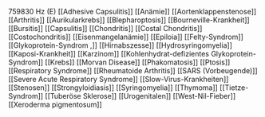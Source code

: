759830 Hz (E)
[[Adhesive Capsulitis]]
[[Anämie]]
[[Aortenklappenstenose]]
[[Arthritis]]
[[Aurikularkrebs]]
[[Blepharoptosis]]
[[Bourneville-Krankheit]]
[[Bursitis]]
[[Capsulitis]]
[[Chondritis]]
[[Costal Chondritis]]
[[Costochondritis]]
[[Eisenmangelanämie]]
[[Epiloia]]
[[Felty-Syndrom]]
[[Glykoprotein-Syndrom ,]]
[[Hirnabszesse]]
[[Hydrosyringomyelia]]
[[Kaposi-Krankheit]]
[[Karzinom]]
[[Kohlenhydrat-defizientes Glykoprotein-Syndrom]]
[[Krebs]]
[[Morvan Disease]]
[[Phakomatosis]]
[[Ptosis]]
[[Respiratory Syndrome]]
[[Rheumatoide Arthritis]]
[[SARS (Vorbeugende)]]
[[Severe Acute Respiratory Syndrome]]
[[Slow-Virus-Krankheiten]]
[[Stenosen]]
[[Strongyloidiasis]]
[[Syringomyelia]]
[[Thymoma]]
[[Tietze-Syndrom]]
[[Tuberöse Sklerose]]
[[Urogenitalen]]
[[West-Nil-Fieber]]
[[Xeroderma pigmentosum]]